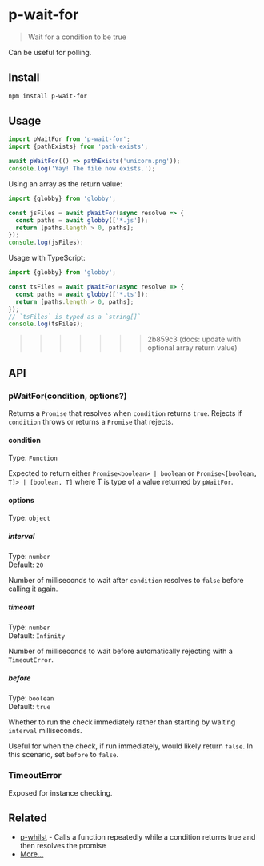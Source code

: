 # p-wait-for

> Wait for a condition to be true

Can be useful for polling.

## Install

```sh
npm install p-wait-for
```

## Usage

```js
import pWaitFor from 'p-wait-for';
import {pathExists} from 'path-exists';

await pWaitFor(() => pathExists('unicorn.png'));
console.log('Yay! The file now exists.');
```

Using an array as the return value:

```js
import {globby} from 'globby';

const jsFiles = await pWaitFor(async resolve => {
  const paths = await globby(['*.js']);
  return [paths.length > 0, paths];
});
console.log(jsFiles);
```

Usage with TypeScript:

```ts
import {globby} from 'globby';

const tsFiles = await pWaitFor(async resolve => {
  const paths = await globby(['*.ts']);
  return [paths.length > 0, paths];
});
// `tsFiles` is typed as a `string[]`
console.log(tsFiles);
```

>>>>>>> 2b859c3 (docs: update with optional array return value)
## API

### pWaitFor(condition, options?)

Returns a `Promise` that resolves when `condition` returns `true`. Rejects if `condition` throws or returns a `Promise` that rejects.

#### condition

Type: `Function`

Expected to return either `Promise<boolean> | boolean` or `Promise<[boolean, T]> | [boolean, T]` where T is type of a value returned by `pWaitFor`.

#### options

Type: `object`

##### interval

Type: `number`\
Default: `20`

Number of milliseconds to wait after `condition` resolves to `false` before calling it again.

##### timeout

Type: `number`\
Default: `Infinity`

Number of milliseconds to wait before automatically rejecting with a `TimeoutError`.

##### before

Type: `boolean`\
Default: `true`

Whether to run the check immediately rather than starting by waiting `interval` milliseconds.

Useful for when the check, if run immediately, would likely return `false`. In this scenario, set `before` to `false`.

### TimeoutError

Exposed for instance checking.

## Related

- [p-whilst](https://github.com/sindresorhus/p-whilst) - Calls a function repeatedly while a condition returns true and then resolves the promise
- [More…](https://github.com/sindresorhus/promise-fun)
